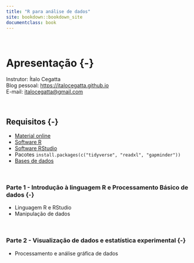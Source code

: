 ```yaml
---
title: "R para análise de dados"
site: bookdown::bookdown_site
documentclass: book
---
```


<br>

# Apresentação {-}

Instrutor: Ítalo Cegatta  
Blog pessoal: https://italocegatta.github.io  
E-mail: italocegatta@gmail.com


<br>

## Requisitos {-}

* [Material online](https://italocegatta.github.io/r_relampago)
* [Software R](https://cran.r-project.org/bin/windows/base/)
* [Software RStudio](https://www.rstudio.com/products/rstudio/download/#download)
* Pacotes `install.packages(c("tidyverse", "readxl", "gapminder"))`
* [Bases de dados](https://github.com/italocegatta/r_relampago/raw/master/input/dados.zip)

<br>

### Parte 1 - Introdução à linguagem R e Processamento Básico de dados {-}

* Linguagem R e RStudio
* Manipulação de dados

<br>

### Parte 2 - Visualização de dados e estatística experimental {-}

* Processamento e análise gráfica de dados

<br>
